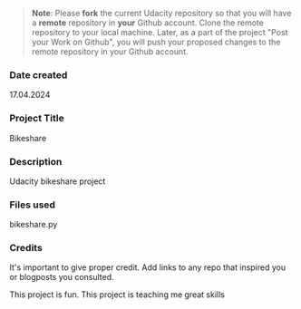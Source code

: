 >**Note**: Please **fork** the current Udacity repository so that you will have a **remote** repository in **your** Github account. Clone the remote repository to your local machine. Later, as a part of the project "Post your Work on Github", you will push your proposed changes to the remote repository in your Github account.

### Date created
17.04.2024
### Project Title
Bikeshare

### Description
Udacity bikeshare project
### Files used
bikeshare.py

### Credits
It's important to give proper credit. Add links to any repo that inspired you or blogposts you consulted.

This project is fun.
This project is teaching me great skills
